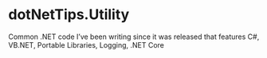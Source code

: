 # dotNetTips.Utility
Common .NET code I’ve been writing since it was released that features C#, VB.NET, Portable Libraries, Logging, .NET Core
